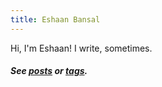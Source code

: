 ```yaml
---
title: Eshaan Bansal
---
```


<p class="font-125">Hi, I'm Eshaan! I write, sometimes.</p>

##### See [posts](/post/) or [tags](/tags/).
